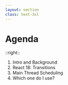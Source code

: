 ```yaml
---
layout: section
class: text-3xl
---
```


# Agenda

::right::

1. Intro and Background
2. React 18: Transitions
3. Main Thread Scheduling
4. Which one do I use?

<!--
- background context
- what perf team has been doing
- transitions
- mts
- how to know when to use each one
-->
